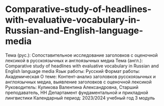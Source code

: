 # Comparative-study-of-headlines-with-evaluative-vocabulary-in-Russian-and-English-language-media

Тема (рус.): Сопоставительное исследование заголовков с оценочной лексикой в русскоязычных и англоязычных медиа
Тема (англ.): Comparative study of headlines with evaluative vocabulary in Russian and English language media
Язык работы: Русский
Формат работы: Академическая
О теме: Контент-анализ заголовков русскоязычных и англоязычных медиа, выявление заголовков с оценочной лексикой
Руководитель: Куликова Валентина Александровна, Старший преподаватель, НН Департамент фундаментальной и прикладной лингвистики
Календарный период: 2023/2024 учебный год 3 модуль
